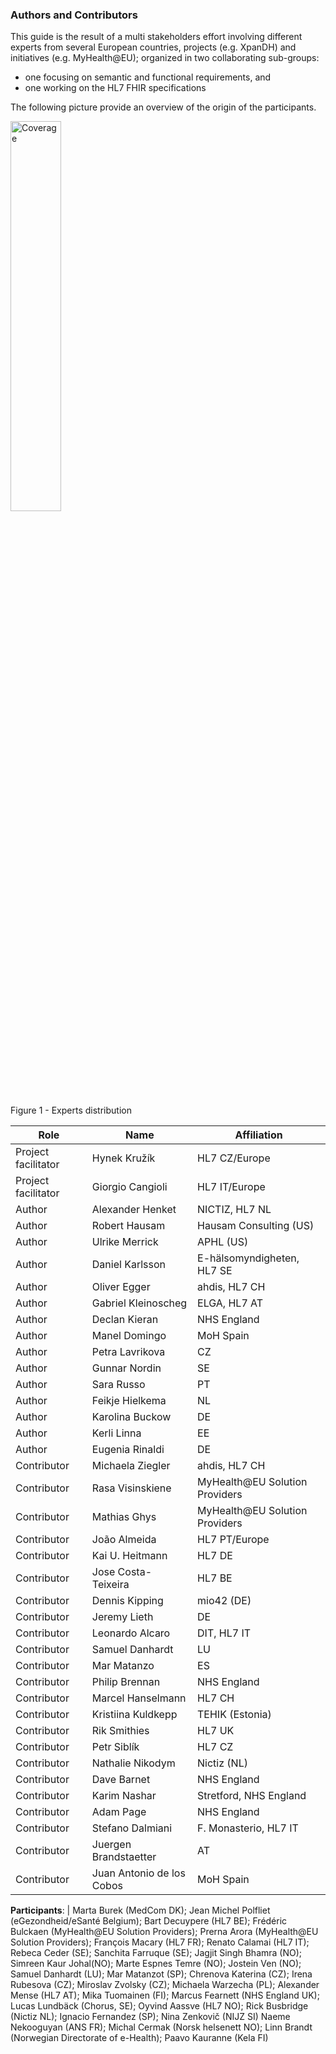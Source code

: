 ### Authors and Contributors

This guide is the result of a multi  stakeholders effort involving different experts from several European countries, projects (e.g. XpanDH) and initiatives (e.g. MyHealth@EU); organized in two collaborating sub-groups:
- one focusing on semantic and functional requirements, and
- one working on the HL7 FHIR specifications

The following picture provide an overview of the origin of the participants.

<div>
<img src="eu-coverage.png"  alt="Coverage" width="40%">
<p>Figure 1 - Experts distribution</p>
<p></p>
</div>

|Role | Name             | Affiliation |
|------------------|------------------|-------------|
| Project facilitator|  Hynek Kružík | HL7 CZ/Europe |
| Project facilitator|  Giorgio Cangioli | HL7 IT/Europe |
| Author |  Alexander Henket   | NICTIZ, HL7 NL |
| Author |  Robert Hausam   | Hausam Consulting (US) |
| Author |  Ulrike Merrick  | APHL (US) |
| Author |  Daniel Karlsson | E-hälsomyndigheten, HL7 SE |
| Author |  Oliver Egger  |  ahdis, HL7 CH |
| Author |  Gabriel Kleinoscheg | ELGA, HL7 AT |
| Author |  Declan Kieran | NHS England |
| Author |  Manel Domingo | MoH Spain |
| Author |  Petra Lavrikova | CZ |
| Author |  Gunnar Nordin | SE |
| Author |  Sara Russo | PT |
| Author |  Feikje Hielkema | NL |
| Author |  Karolina Buckow | DE |
| Author |  Kerli Linna | EE |
| Author |  Eugenia Rinaldi | DE |
| Contributor |  Michaela Ziegler | ahdis, HL7 CH |
| Contributor |  Rasa Visinskiene | MyHealth@EU  Solution Providers |
| Contributor |  Mathias Ghys | MyHealth@EU  Solution Providers |
| Contributor |  João Almeida  |  HL7 PT/Europe |
| Contributor |  Kai U. Heitmann  | HL7 DE |
| Contributor |  Jose Costa-Teixeira | HL7 BE |
| Contributor |  Dennis Kipping | mio42 (DE) |
| Contributor |  Jeremy Lieth | DE |
| Contributor |  Leonardo Alcaro | DIT, HL7 IT |
| Contributor |  Samuel Danhardt | LU |
| Contributor |  Mar Matanzo | ES |
| Contributor |  Philip Brennan | NHS England |
| Contributor |  Marcel Hanselmann   | HL7 CH |
| Contributor |  Kristiina Kuldkepp | TEHIK (Estonia) |
| Contributor |  Rik Smithies | HL7 UK |
| Contributor |  Petr Siblík | HL7 CZ |
| Contributor |  Nathalie Nikodym | Nictiz (NL) |
| Contributor |  Dave Barnet | NHS England |
| Contributor |  Karim Nashar | Stretford, NHS England |
| Contributor |  Adam Page | NHS England |
| Contributor |  Stefano Dalmiani | F. Monasterio, HL7 IT |
| Contributor |  Juergen Brandstaetter | AT |
| Contributor |  Juan Antonio de los Cobos | MoH Spain |


**Participants**: | Marta Burek (MedCom DK); Jean Michel Polfliet (eGezondheid/eSanté Belgium); Bart Decuypere (HL7 BE);
Frédéric Bulckaen (MyHealth@EU  Solution Providers); Prerna Arora (MyHealth@EU  Solution Providers);
François Macary (HL7 FR); Renato Calamai (HL7 IT); Rebeca Ceder (SE);
Sanchita Farruque (SE); Jagjit Singh Bhamra (NO); Simreen Kaur Johal(NO);
Marte Espnes Temre (NO); Jostein Ven (NO); Samuel Danhardt (LU);
Mar Matanzot (SP); Chrenova Katerina (CZ); Irena Rubesova (CZ);
Miroslav Zvolsky (CZ); Michaela Warzecha (PL); Alexander Mense (HL7 AT);
Mika Tuomainen (FI); Marcus Fearnett (NHS England UK); Lucas Lundbäck (Chorus, SE);
 Oyvind Aassve (HL7 NO); Rick Busbridge (Nictiz NL); Ignacio Fernandez (SP); Nina Zenkovič (NIJZ SI)
Naeme Nekooguyan (ANS FR); Michal Cermak (Norsk helsenett NO); Linn Brandt (Norwegian Directorate of e-Health); Paavo Kauranne (Kela FI)